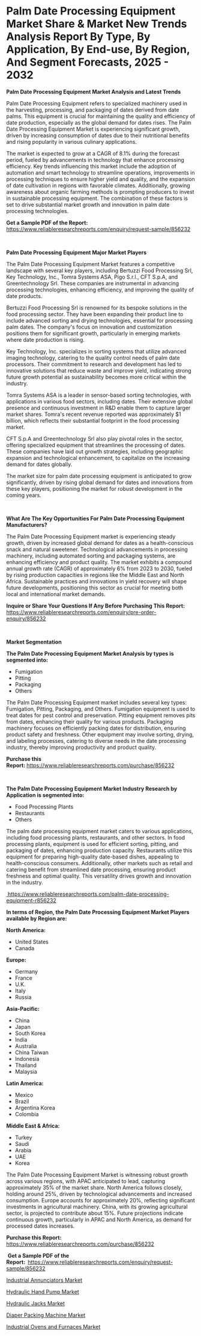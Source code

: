 <p><h1>Palm Date Processing Equipment Market Share & Market New Trends Analysis Report By Type, By Application, By End-use, By Region, And Segment Forecasts, 2025 - 2032</h1></p><p><strong>Palm Date Processing Equipment Market Analysis and Latest Trends</strong></p>
<p><p>Palm Date Processing Equipment refers to specialized machinery used in the harvesting, processing, and packaging of dates derived from date palms. This equipment is crucial for maintaining the quality and efficiency of date production, especially as the global demand for dates rises. The Palm Date Processing Equipment Market is experiencing significant growth, driven by increasing consumption of dates due to their nutritional benefits and rising popularity in various culinary applications.</p><p>The market is expected to grow at a CAGR of 8.1% during the forecast period, fueled by advancements in technology that enhance processing efficiency. Key trends influencing this market include the adoption of automation and smart technology to streamline operations, improvements in processing techniques to ensure higher yield and quality, and the expansion of date cultivation in regions with favorable climates. Additionally, growing awareness about organic farming methods is prompting producers to invest in sustainable processing equipment. The combination of these factors is set to drive substantial market growth and innovation in palm date processing technologies.</p></p>
<p><strong>Get a Sample PDF of the Report:&nbsp;</strong> <a href="https://www.reliableresearchreports.com/enquiry/request-sample/856232?utm_campaign=12&utm_medium=2&utm_source=Github&utm_content=ia&utm_term=16022025&utm_id=palm-date-processing-equipment">https://www.reliableresearchreports.com/enquiry/request-sample/856232</a></p>
<p>&nbsp;</p>
<p><strong>Palm Date Processing Equipment Major Market Players</strong></p>
<p><p>The Palm Date Processing Equipment Market features a competitive landscape with several key players, including Bertuzzi Food Processing Srl, Key Technology, Inc., Tomra Systems ASA, Pigo S.r.l., CFT S.p.A, and Greentechnology Srl. These companies are instrumental in advancing processing technologies, enhancing efficiency, and improving the quality of date products.</p><p>Bertuzzi Food Processing Srl is renowned for its bespoke solutions in the food processing sector. They have been expanding their product line to include advanced sorting and drying technologies, essential for processing palm dates. The company's focus on innovation and customization positions them for significant growth, particularly in emerging markets where date production is rising.</p><p>Key Technology, Inc. specializes in sorting systems that utilize advanced imaging technology, catering to the quality control needs of palm date processors. Their commitment to research and development has led to innovative solutions that reduce waste and improve yield, indicating strong future growth potential as sustainability becomes more critical within the industry.</p><p>Tomra Systems ASA is a leader in sensor-based sorting technologies, with applications in various food sectors, including dates. Their extensive global presence and continuous investment in R&D enable them to capture larger market shares. Tomra's recent revenue reported was approximately $1 billion, which reflects their substantial footprint in the food processing market.</p><p>CFT S.p.A and Greentechnology Srl also play pivotal roles in the sector, offering specialized equipment that streamlines the processing of dates. These companies have laid out growth strategies, including geographic expansion and technological enhancement, to capitalize on the increasing demand for dates globally.</p><p>The market size for palm date processing equipment is anticipated to grow significantly, driven by rising global demand for dates and innovations from these key players, positioning the market for robust development in the coming years.</p></p>
<p>&nbsp;</p>
<p><strong>What Are The Key Opportunities For Palm Date Processing Equipment Manufacturers?</strong></p>
<p><p>The Palm Date Processing Equipment market is experiencing steady growth, driven by increased global demand for dates as a health-conscious snack and natural sweetener. Technological advancements in processing machinery, including automated sorting and packaging systems, are enhancing efficiency and product quality. The market exhibits a compound annual growth rate (CAGR) of approximately 6% from 2023 to 2030, fueled by rising production capacities in regions like the Middle East and North Africa. Sustainable practices and innovations in yield recovery will shape future developments, positioning this sector as crucial for meeting both local and international market demands.</p></p>
<p><strong>Inquire or Share Your Questions If Any Before Purchasing This Report:</strong> <a href="https://www.reliableresearchreports.com/enquiry/pre-order-enquiry/856232?utm_campaign=12&utm_medium=2&utm_source=Github&utm_content=ia&utm_term=16022025&utm_id=palm-date-processing-equipment">https://www.reliableresearchreports.com/enquiry/pre-order-enquiry/856232</a></p>
<p>&nbsp;</p>
<p><strong>Market Segmentation</strong></p>
<p><strong>The Palm Date Processing Equipment Market Analysis by types is segmented into:</strong></p>
<p><ul><li>Fumigation</li><li>Pitting</li><li>Packaging</li><li>Others</li></ul></p>
<p><p>The Palm Date Processing Equipment market includes several key types: Fumigation, Pitting, Packaging, and Others. Fumigation equipment is used to treat dates for pest control and preservation. Pitting equipment removes pits from dates, enhancing their quality for various products. Packaging machinery focuses on efficiently packing dates for distribution, ensuring product safety and freshness. Other equipment may involve sorting, drying, and labeling processes, catering to diverse needs in the date processing industry, thereby improving productivity and product quality.</p></p>
<p><strong>Purchase this Report:&nbsp;</strong><a href="https://www.reliableresearchreports.com/purchase/856232?utm_campaign=12&utm_medium=2&utm_source=Github&utm_content=ia&utm_term=16022025&utm_id=palm-date-processing-equipment">https://www.reliableresearchreports.com/purchase/856232</a></p>
<p>&nbsp;</p>
<p><strong>The Palm Date Processing Equipment Market Industry Research by Application is segmented into:</strong></p>
<p><ul><li>Food Processing Plants</li><li>Restaurants</li><li>Others</li></ul></p>
<p><p>The palm date processing equipment market caters to various applications, including food processing plants, restaurants, and other sectors. In food processing plants, equipment is used for efficient sorting, pitting, and packaging of dates, enhancing production capacity. Restaurants utilize this equipment for preparing high-quality date-based dishes, appealing to health-conscious consumers. Additionally, other markets such as retail and catering benefit from streamlined date processing, ensuring product freshness and optimal quality. This versatility drives growth and innovation in the industry.</p></p>
<p><a href="https://www.reliableresearchreports.com/palm-date-processing-equipment-r856232?utm_campaign=12&utm_medium=2&utm_source=Github&utm_content=ia&utm_term=16022025&utm_id=palm-date-processing-equipment">&nbsp;https://www.reliableresearchreports.com/palm-date-processing-equipment-r856232</a></p>
<p><strong>In terms of Region, the Palm Date Processing Equipment Market Players available by Region are:</strong></p>
<p>
    <p> <strong> North America: </strong>
        <ul>
            <li>United States</li>
            <li>Canada</li>
        </ul>
        </p> 
    <p> <strong> Europe: </strong>
        <ul>
            <li>Germany</li>
            <li>France</li>
            <li>U.K.</li>
            <li>Italy</li>
            <li>Russia</li>
        </ul>
        </p> 
    <p> <strong> Asia-Pacific: </strong>
        <ul>
            <li>China</li>
            <li>Japan</li>
            <li>South Korea</li>
            <li>India</li>
            <li>Australia</li>
            <li>China Taiwan</li>
            <li>Indonesia</li>
            <li>Thailand</li>
            <li>Malaysia</li>
        </ul>
        </p> 
    <p> <strong> Latin America: </strong>
        <ul>
            <li>Mexico</li>
            <li>Brazil</li>
            <li>Argentina Korea</li>
            <li>Colombia</li>
        </ul>
        </p> 
    <p> <strong> Middle East & Africa: </strong>
        <ul>
            <li>Turkey</li>
            <li>Saudi</li>
            <li>Arabia</li>
            <li>UAE</li>
            <li>Korea</li>
        </ul>
    </p>
    </p>
<p><p>The Palm Date Processing Equipment Market is witnessing robust growth across various regions, with APAC anticipated to lead, capturing approximately 35% of the market share. North America follows closely, holding around 25%, driven by technological advancements and increased consumption. Europe accounts for approximately 20%, reflecting significant investments in agricultural machinery. China, with its growing agricultural sector, is projected to contribute about 15%. Future projections indicate continuous growth, particularly in APAC and North America, as demand for processed dates increases.</p></p>
<p><strong>Purchase this Report: </strong><a href="https://www.reliableresearchreports.com/purchase/856232?utm_campaign=12&utm_medium=2&utm_source=Github&utm_content=ia&utm_term=16022025&utm_id=palm-date-processing-equipment">https://www.reliableresearchreports.com/purchase/856232</a></p>
<p>&nbsp;<strong>Get a Sample PDF of the Report:&nbsp;&nbsp;</strong><a href="https://www.reliableresearchreports.com/enquiry/request-sample/856232?utm_campaign=12&utm_medium=2&utm_source=Github&utm_content=ia&utm_term=16022025&utm_id=palm-date-processing-equipment">https://www.reliableresearchreports.com/enquiry/request-sample/856232</a></p>
<p><strong></strong></p>
<p><p><a href="https://github.com/rushanday/Market-Research-Report-List-1/blob/main/industrial-annunciators-market.md?utm_campaign=12&utm_medium=2&utm_source=Github&utm_content=ia&utm_term=16022025&utm_id=palm-date-processing-equipment">Industrial Annunciators Market</a></p><p><a href="https://github.com/sadithsondah72/Market-Research-Report-List-1/blob/main/hydraulic-hand-pump-market.md?utm_campaign=12&utm_medium=2&utm_source=Github&utm_content=ia&utm_term=16022025&utm_id=palm-date-processing-equipment">Hydraulic Hand Pump Market</a></p><p><a href="https://github.com/nemcemakoi/Market-Research-Report-List-1/blob/main/hydraulic-jacks-market.md?utm_campaign=12&utm_medium=2&utm_source=Github&utm_content=ia&utm_term=16022025&utm_id=palm-date-processing-equipment">Hydraulic Jacks Market</a></p><p><a href="https://github.com/katonmarti489/Market-Research-Report-List-1/blob/main/diaper-packing-machine-market.md?utm_campaign=12&utm_medium=2&utm_source=Github&utm_content=ia&utm_term=16022025&utm_id=palm-date-processing-equipment">Diaper Packing Machine Market</a></p><p><a href="https://github.com/mshiradeth/Market-Research-Report-List-1/blob/main/industrial-ovens-and-furnaces-market.md?utm_campaign=12&utm_medium=2&utm_source=Github&utm_content=ia&utm_term=16022025&utm_id=palm-date-processing-equipment">Industrial Ovens and Furnaces Market</a></p></p>